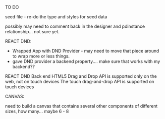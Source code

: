 TO DO


seed file - re-do the type and styles for seed data


possibly may need to comment back in the designer and pdinstance relationship... not sure yet.


REACT DND:

- Wrapped App with DND Provider - may need to move that piece around to wrap more or less things. 
- gave DND provider a backend property.... make sure that works with my backend??

REACT DND Back end
HTML5 Drag and Drop API is supported only on the web, not on touch devices
The touch drag-and-drop API is supported on touch devices

CANVAS:

need to build a canvas that contains several other components of different sizes, how many... maybe 6 - 8
